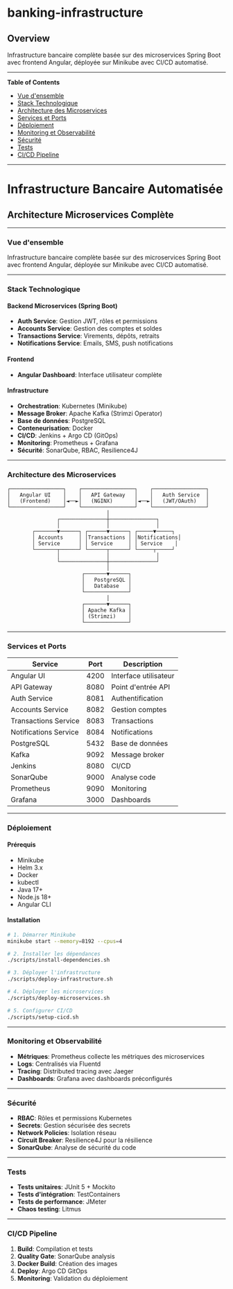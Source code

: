 # banking-infrastructure

## Overview

Infrastructure bancaire complète basée sur des microservices Spring Boot avec frontend Angular, déployée sur Minikube avec CI/CD automatisé.

---

**Table of Contents**
* [Vue d'ensemble](#vue-densemble)
* [Stack Technologique](#stack-technologique)
* [Architecture des Microservices](#architecture-des-microservices)
* [Services et Ports](#services-et-ports)
* [Déploiement](#déploiement)
* [Monitoring et Observabilité](#monitoring-et-observabilité)
* [Sécurité](#sécurité)
* [Tests](#tests)
* [CI/CD Pipeline](#cicd-pipeline)

---

# Infrastructure Bancaire Automatisée

## Architecture Microservices Complète

---

### Vue d'ensemble

Infrastructure bancaire complète basée sur des microservices Spring Boot avec frontend Angular, déployée sur Minikube avec CI/CD automatisé.

---

### Stack Technologique

#### Backend Microservices (Spring Boot)
- **Auth Service**: Gestion JWT, rôles et permissions
- **Accounts Service**: Gestion des comptes et soldes
- **Transactions Service**: Virements, dépôts, retraits
- **Notifications Service**: Emails, SMS, push notifications

#### Frontend
- **Angular Dashboard**: Interface utilisateur complète

#### Infrastructure
- **Orchestration**: Kubernetes (Minikube)
- **Message Broker**: Apache Kafka (Strimzi Operator)
- **Base de données**: PostgreSQL
- **Conteneurisation**: Docker
- **CI/CD**: Jenkins + Argo CD (GitOps)
- **Monitoring**: Prometheus + Grafana
- **Sécurité**: SonarQube, RBAC, Resilience4J

---

### Architecture des Microservices

```
┌─────────────────┐    ┌─────────────────┐    ┌─────────────────┐
│   Angular UI    │    │   API Gateway   │    │   Auth Service  │
│   (Frontend)    │◄──►│   (NGINX)       │◄──►│   (JWT/OAuth)   │
└─────────────────┘    └─────────────────┘    └─────────────────┘
                                │
                ┌───────────────┼───────────────┐
                │               │               │
        ┌───────▼──────┐ ┌──────▼──────┐ ┌─────▼─────┐
        │ Accounts     │ │Transactions │ │Notifications│
        │ Service      │ │ Service     │ │ Service    │
        └───────┬──────┘ └──────┬──────┘ └─────┬─────┘
                │               │               │
                └───────────────┼───────────────┘
                                │
                        ┌───────▼──────┐
                        │   PostgreSQL │
                        │   Database   │
                        └──────────────┘
                                │
                        ┌───────▼──────┐
                        │ Apache Kafka │
                        │ (Strimzi)    │
                        └──────────────┘
```

---

### Services et Ports

| Service | Port | Description |
|---------|------|-------------|
| Angular UI | 4200 | Interface utilisateur |
| API Gateway | 8080 | Point d'entrée API |
| Auth Service | 8081 | Authentification |
| Accounts Service | 8082 | Gestion comptes |
| Transactions Service | 8083 | Transactions |
| Notifications Service | 8084 | Notifications |
| PostgreSQL | 5432 | Base de données |
| Kafka | 9092 | Message broker |
| Jenkins | 8080 | CI/CD |
| SonarQube | 9000 | Analyse code |
| Prometheus | 9090 | Monitoring |
| Grafana | 3000 | Dashboards |

---

### Déploiement

#### Prérequis
- Minikube
- Helm 3.x
- Docker
- kubectl
- Java 17+
- Node.js 18+
- Angular CLI

#### Installation

```bash
# 1. Démarrer Minikube
minikube start --memory=8192 --cpus=4

# 2. Installer les dépendances
./scripts/install-dependencies.sh

# 3. Déployer l'infrastructure
./scripts/deploy-infrastructure.sh

# 4. Déployer les microservices
./scripts/deploy-microservices.sh

# 5. Configurer CI/CD
./scripts/setup-cicd.sh
```

---

### Monitoring et Observabilité

- **Métriques**: Prometheus collecte les métriques des microservices
- **Logs**: Centralisés via Fluentd
- **Tracing**: Distributed tracing avec Jaeger
- **Dashboards**: Grafana avec dashboards préconfigurés

---

### Sécurité

- **RBAC**: Rôles et permissions Kubernetes
- **Secrets**: Gestion sécurisée des secrets
- **Network Policies**: Isolation réseau
- **Circuit Breaker**: Resilience4J pour la résilience
- **SonarQube**: Analyse de sécurité du code

---

### Tests

- **Tests unitaires**: JUnit 5 + Mockito
- **Tests d'intégration**: TestContainers
- **Tests de performance**: JMeter
- **Chaos testing**: Litmus

---

### CI/CD Pipeline

1. **Build**: Compilation et tests
2. **Quality Gate**: SonarQube analysis
3. **Docker Build**: Création des images
4. **Deploy**: Argo CD GitOps
5. **Monitoring**: Validation du déploiement